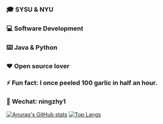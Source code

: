 ### 🎓 SYSU & NYU

### 💻 Software Development

### ⌨️ Java & Python

### ❤️ Open source lover

### ⚡ Fun fact: I once peeled 100 garlic in half an hour.

### 👬 Wechat: ningzhy1

[![Anurag's GitHub stats](https://github-readme-stats.vercel.app/api?username=ningzhy3)](https://github.com/anuraghazra/github-readme-stats)  [![Top Langs](https://github-readme-stats.vercel.app/api/top-langs/?username=ningzhy3&hide=javascript,html,css)](https://github.com/anuraghazra/github-readme-stats)



<!--
**ningzhy3/ningzhy3** is a ✨ _special_ ✨ repository because its `README.md` (this file) appears on your GitHub profile.

Here are some ideas to get you started:

- 🔭 I’m currently working on ...
- 🌱 I’m currently learning ...
- 👯 I’m looking to collaborate on ...
- 🤔 I’m looking for help with ...
- 💬 Ask me about ...
- 📫 How to reach me: ...
- 😄 Pronouns: ...
- ⚡ Fun fact: ...
-->
